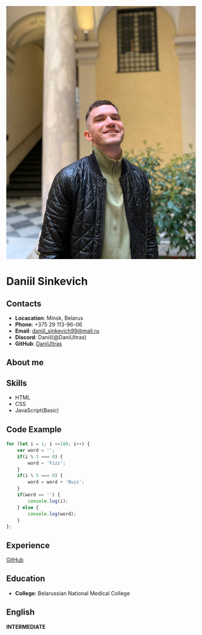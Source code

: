 ![MyPhoto](/img/myPhoto.jpg)
# Daniil Sinkevich
## Contacts
+ **Locacation**: Minsk, Belarus
+ **Phone**: +375 29 113-96-06 
+ **Email**: daniil_sinkevich99@mail.ru
+ **Discord**: Daniil(@DaniUltras)
+ **GitHub**: [DaniUltras](https://github.com/DaniUltras)
## About me

## Skills
+ HTML
+ CSS
+ JavaScript(Basic)
## Code Example
```JavaScript
for (let i = 1; i <=100; i++) {
    var word = '';
    if(i % 3 === 0) {
        word = 'Fizz';
    } 
    if(i % 5 === 0) {
        word = word + 'Buzz';
    }
    if(word == '') {
        console.log(i);
    } else {
        console.log(word);
    }
};
```
## Experience
[GitHub](https://github.com/DaniUltras)
## Education
+ **College**: Belarussian National Medical College
## English
**INTERMEDIATE**